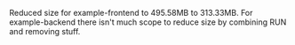 Reduced size for example-frontend to 495.58MB to 313.33MB. For example-backend there isn't much scope to reduce size by combining RUN and removing stuff.
